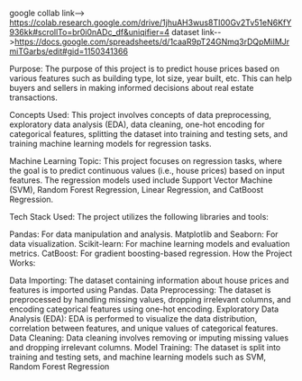 
google collab link--> https://colab.research.google.com/drive/1jhuAH3wus8TI00Gv2Tv51eN6KfY936kk#scrollTo=br0i0nADc_df&uniqifier=4
dataset link-->https://docs.google.com/spreadsheets/d/1caaR9pT24GNmq3rDQpMiIMJrmiTGarbs/edit#gid=1150341366

Purpose: The purpose of this project is to predict house prices based on various features such as building type, lot size, year built, etc. This can help buyers and sellers in making informed decisions about real estate transactions.

Concepts Used: This project involves concepts of data preprocessing, exploratory data analysis (EDA), data cleaning, one-hot encoding for categorical features, splitting the dataset into training and testing sets, and training machine learning models for regression tasks.

Machine Learning Topic: This project focuses on regression tasks, where the goal is to predict continuous values (i.e., house prices) based on input features. The regression models used include Support Vector Machine (SVM), Random Forest Regression, Linear Regression, and CatBoost Regression.

Tech Stack Used: The project utilizes the following libraries and tools:

Pandas: For data manipulation and analysis.
Matplotlib and Seaborn: For data visualization.
Scikit-learn: For machine learning models and evaluation metrics.
CatBoost: For gradient boosting-based regression.
How the Project Works:

Data Importing: The dataset containing information about house prices and features is imported using Pandas.
Data Preprocessing: The dataset is preprocessed by handling missing values, dropping irrelevant columns, and encoding categorical features using one-hot encoding.
Exploratory Data Analysis (EDA): EDA is performed to visualize the data distribution, correlation between features, and unique values of categorical features.
Data Cleaning: Data cleaning involves removing or imputing missing values and dropping irrelevant columns.
Model Training: The dataset is split into training and testing sets, and machine learning models such as SVM, Random Forest Regression






